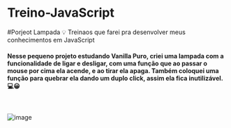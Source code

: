 # Treino-JavaScript
#Porjeot Lampada 💡
Treinaos que farei pra desenvolver meus conhecimentos em JavaScript
<h4>Nesse pequeno projeto estudando Vanilla Puro, criei uma lampada com a funcionalidade de ligar e desligar,
com uma função que ao passar o mouse por cima ela acende, e ao tirar ela apaga. Também coloquei 
uma função para quebrar ela dando um duplo click, assim ela fica inutilizável. 💻😀</h4>
<br>

![image](https://user-images.githubusercontent.com/67127446/194897245-0343b4c6-b125-42df-bfef-141ce21bfc27.png)
